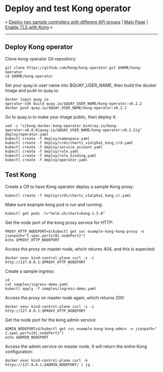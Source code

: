 # Deploy and test Kong operator

« [Deploy two sample controllers with different API groups](05-deploy-sample-controllers.md) | [Main Page](../../README.md) | [Enable TLS with Kong](07-enable-tls-with-kong.md) »

---

## Deploy Kong operator

Clone kong-operator Git repository:

```shell
git clone https://github.com/Kong/kong-operator.git $HOME/kong-operator
cd $HOME/kong-operator
```

Set your quay.io user name into $QUAY_USER_NAME, then build the docker image and push to quay.io:
<!--
QUAY_USER_NAME=moyingbj
var::set "Input your quay.io user name" "QUAY_USER_NAME"
var::save "QUAY_USER_NAME"
-->

```shell
docker login quay.io
operator-sdk build quay.io/$QUAY_USER_NAME/kong-operator:v0.2.2
docker push quay.io/$QUAY_USER_NAME/kong-operator:v0.2.2
```

Go to quay.io to make your image public, then deploy it:

```shell
sed -i "s|kong-docker-kong-operator.bintray.io/kong-operator:v0.0.0|quay.io/$QUAY_USER_NAME/kong-operator:v0.2.2|g" deploy/operator.yaml
kubectl create -f deploy/namespace.yaml
kubectl create -f deploy/crds/charts_v1alpha1_kong_crd.yaml
kubectl create -f deploy/service_account.yaml
kubectl create -f deploy/role.yaml
kubectl create -f deploy/role_binding.yaml
kubectl create -f deploy/operator.yaml
```
<!--
task::cmd
-->

## Test Kong

Create a CR to have Kong operator deploy a sample Kong proxy:

```shell
kubectl create -f deploy/crds/charts_v1alpha1_kong_cr.yaml
```

Make sure example kong pod is run and running:

```shell
kubectl get pods -l="helm.sh/chart=kong-1.5.0"
```
<!--
task::cmd
-->

Get the node port of the kong proxy service for HTTP:

```shell
PROXY_HTTP_NODEPORT=$(kubectl get svc example-kong-kong-proxy -o jsonpath="{.spec.ports[0].nodePort}")
echo $PROXY_HTTP_NODEPORT
```

Access the proxy on master node, which returns 404, and this is expected:

```shell
docker exec kind-control-plane curl -s -i http://127.0.0.1:$PROXY_HTTP_NODEPORT
```

Create a sample ingress:

```shell
cd -
cat samples/ingress-demo.yaml
kubectl apply -f samples/ingress-demo.yaml
```

Access the proxy on master node again, which returns 200:

```shell
docker exec kind-control-plane curl -s -i http://127.0.0.1:$PROXY_HTTP_NODEPORT
```

Get the node port for the kong admin service:

```shell
ADMIN_NODEPORT=$(kubectl get svc example-kong-kong-admin -o jsonpath="{.spec.ports[0].nodePort}")
echo $ADMIN_NODEPORT
```

Access the admin service on master node. It will return the entire Kong configuration:

```shell
docker exec kind-control-plane curl -k https://127.0.0.1:$ADMIN_NODEPORT/ | jq .
```
